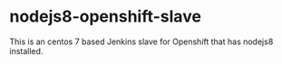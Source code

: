 # nodejs8-openshift-slave
This is an centos 7 based Jenkins slave for Openshift that has nodejs8 installed.
